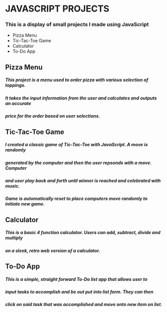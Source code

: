 # JAVASCRIPT PROJECTS
### This is a display of small projects I made using JavaScript
- Pizza Menu
- Tic-Tac-Toe Game
- Calculator
- To-Do App

## Pizza Menu 
##### This project is a menu used to order pizza with various selection of toppings.
##### It takes the input information from the user and calculates and outputs an accurate
##### price for the order based on user selections.

## Tic-Tac-Toe Game
##### I created a classic game of Tic-Tac-Toe with JavaScript. A move is randomly 
##### generated by the computer and then the user repsonds with a move. Computer 
##### and user play back and forth until winner is reached and celebrated with music.
##### Game is automatically reset to place computers move randomly to initiate new game.


## Calculator
##### This is a basic 4 function calculator. Users can add, subtract, divide and multiply
#####  on a sleek, retro web version of a calculator.


## To-Do App
##### This is a simple, straight forward To-Do list app that allows user to 
##### input tasks to accomplish and be out put into list form. They can then 
##### click on said task that was accomplished and move onto new item on list.
